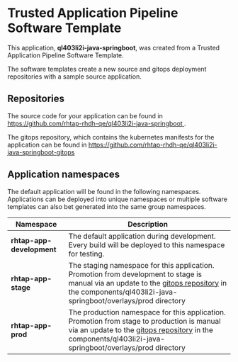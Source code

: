 # Trusted Application Pipeline Software Template

This application, **ql403li2i-java-springboot**, was created from a Trusted Application Pipeline Software Template.

The software templates create a new source and gitops deployment repositories with a sample source application. 

## Repositories

The source code for your application can be found in [https://github.com/rhtap-rhdh-qe/ql403li2i-java-springboot ](https://github.com/rhtap-rhdh-qe/ql403li2i-java-springboot ).
 
The gitops repository, which contains the kubernetes manifests for the application can be found in 
[https://github.com/rhtap-rhdh-qe/ql403li2i-java-springboot-gitops ](https://github.com/rhtap-rhdh-qe/ql403li2i-java-springboot-gitops ) 

## Application namespaces 

The default application will be found in the following namespaces. Applications can be deployed into unique namespaces or multiple software templates can also bet generated into the same group namespaces.  

|  Namespace   |  Description   |  
| -------- | -------- |   
| **rhtap-app-development** | The default application during development. Every build will be deployed to this namespace for testing. | 
| **rhtap-app-stage** | The staging namespace for this application. Promotion from development to stage is manual via an update to the [gitops repository](https://github.com/rhtap-rhdh-qe/ql403li2i-java-springboot-gitops ) in the components/ql403li2i-java-springboot/overlays/prod directory |  
| **rhtap-app-prod** | The production namespace for this application. Promotion from stage to production is manual via an update to the [gitops repository](https://github.com/rhtap-rhdh-qe/ql403li2i-java-springboot-gitops ) in the components/ql403li2i-java-springboot/overlays/prod directory | 